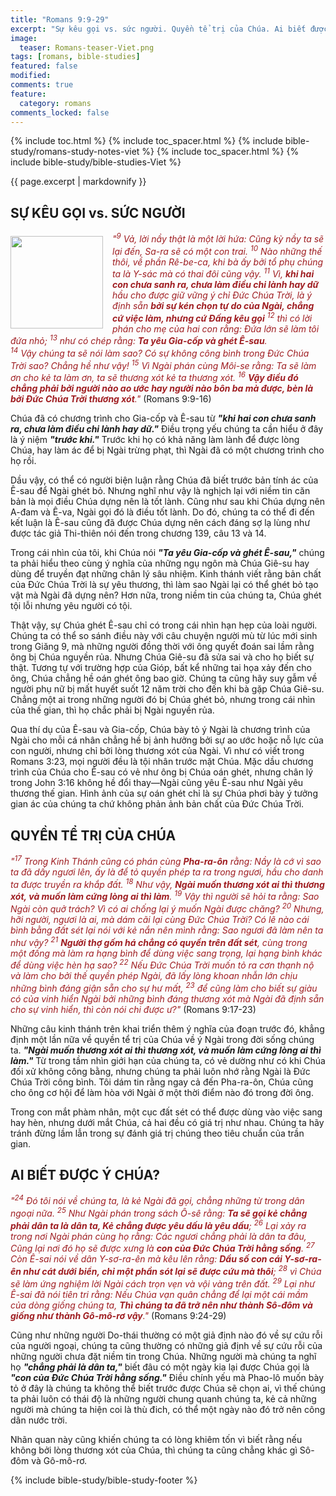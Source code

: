 ```yaml
---
title: "Romans 9:9-29"
excerpt: "Sự kêu gọi vs. sức người. Quyền tể trị của Chúa. Ai biết được ý Chúa?"
image:
  teaser: Romans-teaser-Viet.png
tags: [romans, bible-studies]
featured: false
modified:
comments: true
feature:
  category: romans
comments_locked: false
---
```


{% include toc.html %}
{% include toc_spacer.html %}
{% include bible-study/romans-study-notes-viet %}
{% include toc_spacer.html %}
{% include bible-study/bible-studies-Viet %}

{{ page.excerpt | markdownify }}

## SỰ KÊU GỌI vs. SỨC NGƯỜI

<div>
<p>
<img alt src="http://vacsf.org/assets/images/Romans-teaser.png" style="border: 0px none; margin: 7px 15px 0px 0px; max-width: 100%; height: 148px; padding: 0px; float: left;">
    <span style="color: rgb(159, 29, 33);"><i>"<sup>9</sup> Vả, lời nầy thật là một lời hứa: Cũng kỳ nầy ta sẽ lại đến, Sa-ra sẽ có một con trai.  <sup>10</sup> Nào những thế thôi, về phần Rê-be-ca, khi bà ấy bởi tổ phụ chúng ta là Y-sác mà có thai đôi cũng vậy.  <sup>11</sup> Vì, <strong>khi hai con chưa sanh ra, chưa làm điều chi lành hay dữ</strong> hầu cho được giữ vững ý chỉ Ðức Chúa Trời, là ý định sẵn <strong>bởi sự kén chọn tự do của Ngài, chẳng cứ việc làm, nhưng cứ Ðấng kêu gọi</strong> <sup>12</sup> thì có lời phán cho mẹ của hai con rằng: Ðứa lớn sẽ làm tôi đứa nhỏ;  <sup>13</sup> như có chép rằng: <strong>Ta yêu Gia-cốp và ghét Ê-sau</strong>.<br /><sup>14</sup> Vậy chúng ta sẽ nói làm sao? Có sự không công bình trong Ðức Chúa Trời sao? Chẳng hề như vậy!  <sup>15</sup> Vì Ngài phán cùng Môi-se rằng: Ta sẽ làm ơn cho kẻ ta làm ơn, ta sẽ thương xót kẻ ta thương xót.  <sup>16</sup> <strong>Vậy điều đó chẳng phải bởi người nào ao ước hay người nào bôn ba mà được, bèn là bởi Ðức Chúa Trời thương xót</strong>."</i></span> (Romans 9:9-16)</p>
</div>

Chúa đã có chương trình cho Gia-cốp và Ê-sau từ  ***"khi hai con chưa sanh ra, chưa làm điều chi lành hay dữ."*** Điều trọng yếu chúng ta cần hiểu ở đây là ý niệm  ***"trước khi."*** Trước khi họ có khả năng làm lành để được lòng Chúa, hay làm ác để bị Ngài trừng phạt, thì Ngài đã có một chương trình cho họ rồi.

Dầu vậy, có thể có người biện luận rằng Chúa đã biết trước bản tính ác của Ê-sau để Ngài ghét bỏ. Nhưng nghĩ như vậy là nghịch lại với niềm tin căn bản là mọi điều Chúa dựng nên là tốt lành. Cũng như sau khi Chúa dựng nên A-đam và Ê-va, Ngài gọi đó là điều tốt lành. Do đó, chúng ta có thể đi đến kết luận là Ê-sau cũng đã được Chúa dựng nên cách đáng sợ lạ lùng như được tác giả Thi-thiên nói đến trong chương 139, câu 13 và 14.

Trong cái nhìn của tôi, khi Chúa nói ***"Ta yêu Gia-cốp và ghét Ê-sau,"*** chúng ta phải hiểu theo cùng ý nghĩa của những ngụ ngôn mà Chúa Giê-su hay dùng để truyền đạt những chân lý sâu nhiệm. Kinh thánh viết rằng bản chất của Đức Chúa Trời là sự yêu thương, thì làm sao Ngài lại có thể ghét bỏ tạo vật mà Ngài đã dựng nên? Hơn nữa, trong niềm tin của chúng ta, Chúa ghét tội lỗi nhưng yêu người có tội.

Thật vậy, sự Chúa ghét Ê-sau chỉ có trong cái nhìn hạn hẹp của loài người. Chúng ta có thể so sánh điều này với câu chuyện người mù từ lúc mới sinh trong Giăng 9, mà những người đồng thời với ông quyết đoán sai lầm rằng ông bị Chúa nguyền rủa. Nhưng Chúa Giê-su đã sửa sai và cho họ biết sự thật. Tương tự với trường hợp của Gióp, bất kể những tai họa xảy đến cho ông, Chúa chẳng hề oán ghét ông bao giờ. Chúng ta cũng hãy suy gẫm về người phụ nữ bị mất huyết suốt 12 năm trời cho đến khi bà gặp Chúa Giê-su. Chẳng một ai trong những người đó bị Chúa ghét bỏ, nhưng trong cái nhìn của thế gian, thì họ chắc phải bị Ngài nguyền rủa.

Qua thí dụ của Ê-sau và Gia-cốp, Chúa bày tỏ ý Ngài là chương trình của Ngài cho mỗi cá nhân chẳng hề bị ảnh hưởng bởi sự ao ước hoặc nỗ lực của con người, nhưng chỉ bởi lòng thương xót của Ngài. Vì như có viết trong Romans 3:23, mọi người đều là tội nhân trước mặt Chúa. Mặc dầu chương trình của Chúa cho Ê-sau có vẻ như ông bị Chúa oán ghét, nhưng chân lý trong John 3:16 không hề đổi thay—Ngài cũng yêu Ê-sau như Ngài yêu thương thế gian. Hình ảnh của sự oán ghét chỉ là sự Chúa phơi bày ý tưởng gian ác của chúng ta chứ không phản ảnh bản chất của Đức Chúa Trời.

## QUYỀN TỂ TRỊ CỦA CHÚA

<span style="color: rgb(159, 29, 33);">
<i>"<sup>17</sup> Trong Kinh Thánh cũng có phán cùng <strong>Pha-ra-ôn</strong> rằng: Nầy là cớ vì sao ta đã dấy ngươi lên, ấy là để tỏ quyền phép ta ra trong ngươi, hầu cho danh ta được truyền ra khắp đất.  <sup>18</sup> Như vậy, <strong>Ngài muốn thương xót ai thì thương xót, và muốn làm cứng lòng ai thì làm</strong>.  <sup>19</sup> Vậy thì người sẽ hỏi ta rằng: Sao Ngài còn quở trách? Vì có ai chống lại ý muốn Ngài được chăng?  <sup>20</sup> Nhưng, hỡi người, ngươi là ai, mà dám cãi lại cùng Ðức Chúa Trời? Có lẽ nào cái bình bằng đất sét lại nói với kẻ nắn nên mình rằng: Sao ngươi đã làm nên ta như vậy?  <sup>21</sup> <strong>Người thợ gốm há chẳng có quyền trên đất sét</strong>, cùng trong một đống mà làm ra hạng bình để dùng việc sang trọng, lại hạng bình khác để dùng việc hèn hạ sao?  <sup>22</sup> Nếu Ðức Chúa Trời muốn tỏ ra cơn thạnh nộ và làm cho bởi thế quyền phép Ngài, đã lấy lòng khoan nhẫn lớn chịu những bình đáng giận sẵn cho sự hư mất,  <sup>23</sup> để cũng làm cho biết sự giàu có của vinh hiển Ngài bởi những bình đáng thương xót mà Ngài đã định sẵn cho sự vinh hiển, thì còn nói chi được ư?"</i></span> (Romans 9:17-23)

Những câu kinh thánh trên khai triển thêm ý nghĩa của đoạn trước đó, khẳng định một lần nữa về quyền tể trị của Chúa về ý Ngài trong đời sống chúng ta. ***"Ngài muốn thương xót ai thì thương xót, và muốn làm cứng lòng ai thì làm."*** Từ trong tầm nhìn giới hạn của chúng ta, có vẻ dường như có khi Chúa đối xử không công bằng, nhưng chúng ta phải luôn nhớ rằng Ngài là Đức Chúa Trời công bình. Tôi dám tin rằng ngay cả đến Pha-ra-ôn, Chúa cũng cho ông cơ hội để làm hòa với Ngài ở một thời điểm nào đó trong đời ông.

Trong con mắt phàm nhân, một cục đất sét có thể được dùng vào việc sang hay hèn, nhưng dưới mắt Chúa, cả hai đều có giá trị như nhau. Chúng ta hãy tránh đừng lầm lẫn trong sự đánh giá trị chúng theo tiêu chuẩn của trần gian.

## AI BIẾT ĐƯỢC Ý CHÚA?

<span style="color: rgb(159, 29, 33);">
<i>"<sup>24</sup> Ðó tôi nói về chúng ta, là kẻ Ngài đã gọi, chẳng những từ trong dân ngoại nữa.  <sup>25</sup> Như Ngài phán trong sách Ô-sê rằng: <strong>Ta sẽ gọi kẻ chẳng phải dân ta là dân ta, Kẻ chẳng được yêu dấu là yêu dấu</strong>;  <sup>26</sup> Lại xảy ra trong nơi Ngài phán cùng họ rằng: Các ngươi chẳng phải là dân ta đâu, Cũng lại nơi đó họ sẽ được xưng là <strong>con của Ðức Chúa Trời hằng sống</strong>.  <sup>27</sup> Còn Ê-sai nói về dân Y-sơ-ra-ên mà kêu lên rằng: <strong>Dầu số con cái Y-sơ-ra-ên như cát dưới biển, chỉ một phần sót lại sẽ được cứu mà thôi</strong>;  <sup>28</sup> vì Chúa sẽ làm ứng nghiệm lời Ngài cách trọn vẹn và vội vàng trên đất.  <sup>29</sup> Lại như Ê-sai đã nói tiên tri rằng: Nếu Chúa vạn quân chẳng để lại một cái mầm của dòng giống chúng ta, <strong>Thì chúng ta đã trở nên như thành Sô-đôm và giống như thành Gô-mô-rơ vậy</strong>."</i></span> (Romans 9:24-29)

Cũng như những người Do-thái thường có một giả định nào đó về sự cứu rỗi của người ngoại, chúng ta cũng thường có những giả định về sự cứu rỗi của những người chưa đặt niềm tin trong Chúa. Những người mà chúng ta nghĩ họ ***"chẳng phải là dân ta,"*** biết đâu có một ngày kia lại được Chúa gọi là ***"con của Ðức Chúa Trời hằng sống."*** Điều chính yếu mà Phao-lô muốn bày tỏ ở đây là chúng ta không thể biết trước được Chúa sẽ chọn ai, vì thế chúng ta phải luôn có thái độ là những người chung quanh chúng ta, kẻ cả những người mà chúng ta hiện coi là thù đich, có thể một ngày nào đó trở nên công dân nước trời.

Nhãn quan này cũng khiến chúng ta có lòng khiêm tốn vì biết rằng nếu không bởi lòng thương xót của Chúa, thì chúng ta cũng chẳng khác gì Sô-đôm và Gô-mô-rơ.

{% include bible-study/bible-study-footer %}

